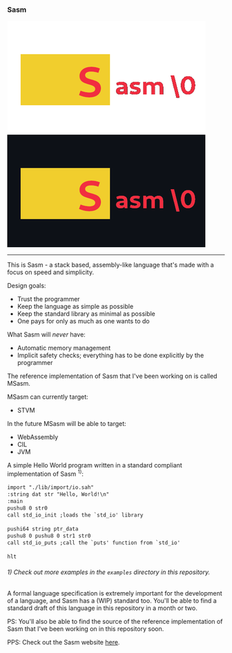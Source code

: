 ### Sasm ###
![sasm logo](./sasm-logo-github-light.png#gh-light-mode-only)
![sasm logo](./sasm-logo-github-dark.png#gh-dark-mode-only)

----
This is Sasm - a stack based, assembly-like language that's made with a focus on speed and simplicity.

Design goals:
- Trust the programmer
- Keep the language as simple as possible
- Keep the standard library as minimal as possible
- One pays for only as much as one wants to do

What Sasm will *never* have:
- Automatic memory management
- Implicit safety checks; everything has to be done explicitly by the programmer

The reference implementation of Sasm that I've been working on is called MSasm.

MSasm can currently target:
- STVM

In the future MSasm will be able to target:
- WebAssembly
- CIL
- JVM

A simple Hello World program written in a standard compliant implementation of Sasm <sup>1)</sup>:

    import "./lib/import/io.sah"
    :string dat str "Hello, World!\n"
    :main
    pushu8 0 str0
    call std_io_init ;loads the `std_io' library
    
    pushi64 string ptr_data
    pushu8 0 pushu8 0 str1 str0
    call std_io_puts ;call the `puts' function from `std_io'
    
    hlt


###### 1) Check out more examples in the `examples` directory in this repository. ######

A formal language specification is extremely important for the development of a language, and Sasm has a (WIP) standard too. You'll be able to find a standard draft of this language in this repository in a month or two.

PS: You'll also be able to find the source of the reference implementation of Sasm that I've been working on in this repository soon.

PPS: Check out the Sasm website [here](https://trap-representation.github.io/Sasm/).
